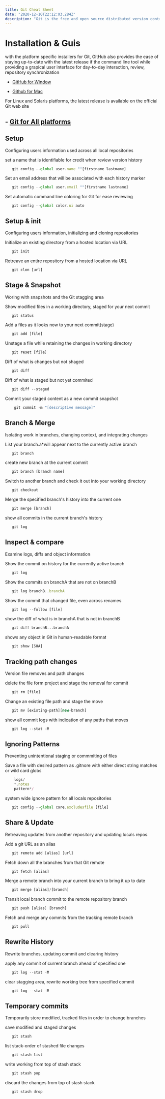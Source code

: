 ```yaml
---
title: Git Cheat Sheet
date: "2020-12-10T22:12:03.284Z"
description: "Git is the free and open source distributed version control system that's responsible for everything in github related that happens locally on your computer. The cheat sheet features the most important and commonly used Git commands for easy reference"
---
```


# Installation & Guis
 with the platform specific installers for Git, GitHub also provides the ease of staying up-to-date with the latest release if the command line tool while providing  a grapical user interface for day-to-day interaction, review, repository synchronization

 - [GitHub for Window](http://windows.github.com)

 - [Github for Mac](http://mac.github.com)

 For Linux and Solaris platforms, the latest release is available on the official Git web site

 ## - [Git for All platforms](http://git-scm.com)
 
 ## Setup

Configuring users information used across all 
local repositories

set a name that is identifiable for credit when review version history

```javascript
   git config --global user.name ""[firstname lastname]
```

Set an email address that will be associated with each history marker

```javascript
   git config --global user.email ""[firstname lastname]
```

Set automatic command line coloring for Git for ease reviewing


```javascript
   git config --global color.ui auto

```

## Setup & init

Configuring users information, initializing and cloning repositories

Initialize an existing directory from a hosted location via URL

```javascript
   git init

```

Retreave an entire repository from a hosted location via URL

```javascript
   git clon [url]

```

## Stage & Snapshot

Woring with snapshots and the Git stagging area

Show modified files in a working directory, staged for your next commit

```javascript
   git status

```

Add a files as it looks now to your next commit(stage)

```javascript
   git add [file]

```

Unstage a file while retaining the changes  in working directory

```javascript
   git reset [file]
```

Diff of what is changes but not shaged

```javascript
   git diff

```

Diff of what is staged but not yet commited

```javascript
   git diff --staged

```

Commit your staged content as a new commit snapshot

```javascript
    git commit -m "[descriptive message]"

```

## Branch & Merge

Isolating work in branches, changing context, and integrating changes

List your branch.a*will appear next to the currently active branch

```javascript
   git branch

```

create new branch at the current commit

```javascript
   git branch [branch name]

```

Switch to another branch and check it out into your working directory

```javascript
   git checkout

```

Merge the specified branch's history into the current one

```javascript
   git merge [branch]

```

show all commits in the current branch's history

```javascript
   git log

```

## Inspect & compare
Examine logs, diffs and object information

Show the commit on history for the currently active branch

```javascript
   git log

```

Show the commits on branchA that are not on branchB

```javascript
   git log branchB..branchA

```

Show the commit that changed file, even across renames

```javascript
   git log --follow [file]

```
 show the diff of what is in branchA that is not in branchB

```javascript
   git diff branchB...branchA

```

shows any object in Git in human-readable format

```javascript
   git show [SHA]

```

## Tracking path changes
Version file removes and path changes

delete the file form project and stage the removal for commit

```javascript
   git rm [file]

```

Change an existing file path and stage the move

```javascript
   git mv [existing-path][new-branch]

```

show all commit logs with indication of any paths that moves

```javascript
   git log --stat -M

```

## Ignoring Patterns

Preventing unintentional staging or commmiting of files

Save a file with desired pattern as .gitnore with either direct string matches or wild card globs
```javascript
    logs/
    *.notes
    pattern*/
```

system wide ignore pattern for all locals repositories

```javascript
   git config --global core.excludesfile [file]

```

## Share & Update 
Retreaving updates from another repository and updating locals repos

Add a git URL as an alias

```javascript
   git remote add [alias] [url]

```

Fetch down all the branches from that Git remote

```javascript
   git fetch [alias]

```

Merge a remote branch into your current branch to bring it up to date 

```javascript
   git merge [alias]/[branch]

```

Transit local branch commit to the remote repository branch

```javascript
   git push [alias] [branch]

```

Fetch and merge any commits from the tracking remote branch
```javascript
   git pull

```

## Rewrite History

Rewrite branches, updating commit and clearing history

apply any commit of current branch ahead of specified one

```javascript
   git log --stat -M

```

clear stagging area, rewrite working tree from specified commit

```javascript
   git log --stat -M

```

## Temporary commits 

Temporarily store modified, tracked files in order to change branches

save modified and staged changes

```javascript
   git stash

```
list stack-order of  stashed file changes 

```javascript
   git stash list

```

write working from top of stash stack

```javascript
   git stash pop

```

discard the changes from top of stash stack

```javascript
   git stash drop

```
 

